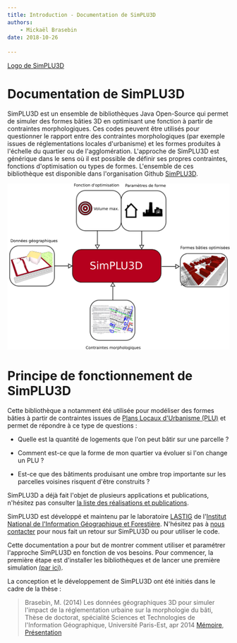 ```yaml
---
title: Introduction - Documentation de SimPLU3D
authors:
    - Mickaël Brasebin
date: 2018-10-26

---
```


[Logo de SimPLU3D](./img/logo_small.png)

# Documentation de SimPLU3D

SimPLU3D est un ensemble de bibliothèques Java Open-Source qui permet de simuler des formes bâties 3D en optimisant une fonction à partir de contraintes morphologiques. Ces codes peuvent être utilisés pour questionner le rapport entre des contraintes morphologiques (par exemple issues de réglementations locales d'urbanisme) et les formes produites à l'échelle du quartier ou de l'agglomération. L'approche de SimPLU3D est générique dans le sens où il est possible de définir ses propres contraintes, fonctions d'optimisation ou types de formes. L'ensemble de ces bibliothèque est disponible dans l'organisation Github [SimPLU3D](https://github.com/SimPLU3D).

![Illustration du principe de SimPLU3D](./img/index.png)

# Principe de fonctionnement de SimPLU3D

Cette bibliothèque a notamment été utilisée pour modéliser des formes bâties à partir de contraintes issues de [Plans Locaux d'Urbanisme (PLU)](https://fr.wikipedia.org/wiki/Plan_local_d%27urbanisme) et permet de répondre à ce type de questions :
* Quelle est la quantité de logements que l'on peut bâtir sur une parcelle ?

* Comment est-ce que la forme de mon quartier va évoluer si l'on change un PLU  ?

* Est-ce que des bâtiments produisant une ombre trop importante sur les parcelles voisines risquent d'être construits ?

SimPLU3D a déjà fait l'objet de plusieurs applications et publications, n'hésitez pas consulter [la liste des réalisations et publications](bibliographie.md).

SimPLU3D est développé et maintenu par le laboratoire [LASTIG](http://recherche.ign.fr/) de l'[Institut National de l'Information Géographique et Forestière](http://www.ign.fr/). N'hésitez pas à [nous contacter](about.md) pour nous fait un retour sur SimPLU3D ou pour utiliser le code.

Cette documentation a pour but de montrer comment utiliser et paramétrer l'approche SimPLU3D en fonction de vos besoins. Pour commencer, la première étape est d'installer les bibliothèques et de lancer une première simulation [(par ici)](./begin/intro.md).

La conception et le développement de SimPLU3D ont été initiés dans le cadre de la thèse :
> Brasebin, M. (2014) Les données géographiques 3D pour simuler l'impact de la réglementation urbaine sur la morphologie du bâti, Thèse de doctorat, spécialité Sciences et Technologies de l'Information Géographique, Université Paris-Est, apr 2014 [Mémoire](https://tel.archives-ouvertes.fr/tel-01124257), [Présentation](http://recherche.ign.fr/labos/util_basilic/publicDownload.php?id=3011)
